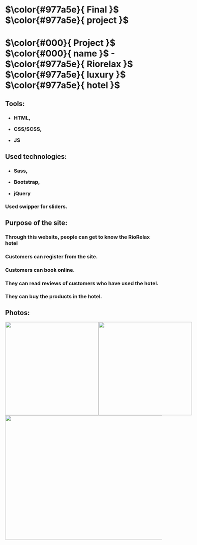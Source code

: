 # $\color{#977a5e}{ Final  }$ $\color{#977a5e}{  project }$
# $\color{#000}{  Project }$ $\color{#000}{  name }$ - $\color{#977a5e}{  Riorelax }$ $\color{#977a5e}{  luxury }$ $\color{#977a5e}{  hotel }$
<h2>Tools:</h2>
<h3> 
  
  * HTML, 
  
  * CSS/SCSS, 
  
  * JS</h3>

<h2>Used technologies:</h2>
<h3> 
  
  * Sass, 
  
  * Bootstrap, 
  
  * jQuery</h3>
  
  <h3>Used swipper for sliders.</h3>
  <h2>Purpose of the site:</h2>
  <h3>Through this website, people can get to know the RioRelax hotel</h3>
  <h3>Customers can register from the site.</h3>
  <h3>Customers can book online.</h3>
  <h3>They can read reviews of customers who have used the hotel.</h3>
  <h3>They can buy the products in the hotel.</h3>
   <h2>Photos:</h2>
   
 <div style="display:flex;">
   <img width="300px" src="https://vinpearl-hotel-ha-tinh-vietnam-ha-tinh.booked.net/data/Photos/r1011x425/13568/1356847/1356847067/Melia-Vinpearl-Ha-Tinh-Hotel-Exterior.JPEG" alt="" />
 <img width="300px" src="https://vinpearl-hotel-ha-tinh-vietnam-ha-tinh.booked.net/data/Photos/r1011x425/13568/1356848/1356848414/Melia-Vinpearl-Ha-Tinh-Hotel-Exterior.JPEG" alt="" />
 </div>
 <img  width="600px" height="400px" src="https://vinpearl-hotel-ha-tinh-vietnam-ha-tinh.booked.net/data/Photos/r1011x425/13541/1354181/1354181714/Melia-Vinpearl-Ha-Tinh-Hotel-Exterior.JPEG" alt="" />

